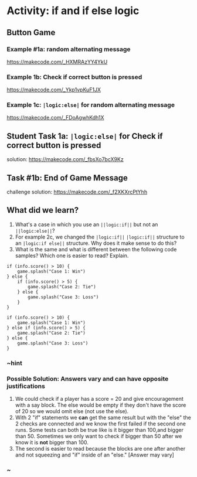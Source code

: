 # Activity: if and if else logic
 
## Button Game

### Example #1a: random alternating message

https://makecode.com/_HXMRAzYY4YkU

### Example 1b: Check if correct button is pressed

https://makecode.com/_Ykp1vpKuF1JX

### Example 1c: ``|logic:else|`` for random alternating message

https://makecode.com/_FDoAgwhKdh1X

## Student Task 1a: ``|logic:else|`` for Check if correct button is pressed

solution: https://makecode.com/_fbsXo7bcX9Kz

## Task #1b: End of Game Message

challenge solution: https://makecode.com/_f2XKXrcPtYhh

## What did we learn?

1. What's a case in which you use an ``||logic:if||`` but not an ``||logic:else||``?
2. For example 2c, we changed the ``|logic:if||`` ``|logic:if||`` structure to an ``|logic:if else||`` structure. Why does it make sense to do this?
3. What is the same and what is different between the following code samples? Which one is easier to read? Explain.

```blocks
if (info.score() > 10) {
    game.splash("Case 1: Win")
} else {
    if (info.score() > 5) {
        game.splash("Case 2: Tie")
    } else {
        game.splash("Case 3: Loss")
    }
}
```

```blocks
if (info.score() > 10) {
    game.splash("Case 1: Win")
} else if (info.score() > 5) {
    game.splash("Case 2: Tie")
} else {
    game.splash("Case 3: Loss")
}
```

### ~hint

### Possible Solution: Answers vary and can have opposite justifications

1. We could check if a player has a score = 20 and give encouragement with a say block. The else would be empty if they don't have the score of 20 so we would omit else (not use the else).
2. With 2 "if" statements we **can** get the same result but with the "else" the 2 checks are connected and we know the first failed if the second one runs. Some tests can both be true like is it bigger than 100,and bigger than 50. Sometimes we only want to check if bigger than 50 after we know it is **not** bigger than 100.
3. The second is easier to read because the blocks are one after another and not squeezing and "if" inside of an "else." [Answer may vary]

### ~